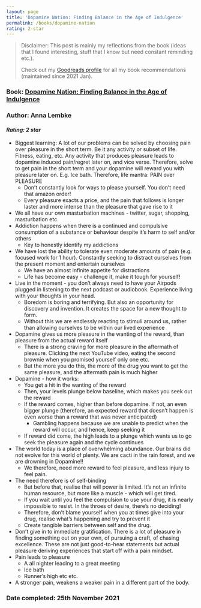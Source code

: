```yaml
---
layout: page
title: 'Dopamine Nation: Finding Balance in the Age of Indulgence'
permalink: /books/dopamine-nation
rating: 2-star
---
```


> Disclaimer: This post is mainly my reflections from the book (ideas that I found interesting, stuff that I know but need constant reminding etc.). 
> 
> Check out my [Goodreads profile](https://www.goodreads.com/user/show/47835814-akshay-chugh) for all my book recommendations (maintained since 2021 Jan).

### Book: [Dopamine Nation: Finding Balance in the Age of Indulgence](https://www.goodreads.com/book/show/59045417-dopamine-nation)
### Author: Anna Lembke
#### *Rating: 2 star*

* Biggest learning: A lot of our problems can be solved by choosing pain over pleasure in the short term. Be it any activity or subset of life. Fitness, eating, etc. Any activity that produces pleasure leads to dopamine induced pain/regret later on, and vice verse. Therefore, solve to get pain in the short term and your dopamine will reward you with pleasure later on. E.g. Ice bath. Therefore, life mantra: PAIN over PLEASURE
    * Don’t constantly look for ways to please yourself. You don’t need that amazon order!
    * Every pleasure exacts a price, and the pain that follows is longer laster and more intense than the pleasure that gave rise to it
* We all have our own masturbation machines - twitter, sugar, shopping, masturbation etc.
* Addiction happens when there is a continued and compulsive consumption of a substance or behaviour despite it’s harm to self and/or others
    * Key to honestly identify my addictions
* We have lost the ability to tolerate even moderate amounts of pain (e.g. focused work for 1 hour). Constantly seeking to distract ourselves from the present moment and entertain ourselves
    * We have an almost infinite appetite for distractions
    * Life has become easy - challenge it, make it tough for yourself!
* Live in the moment - you don’t always need to have your Airpods plugged in listening to the next podcast or audiobook. Experience living with your thoughts in your head.
    * Boredom is boring and terrifying. But also an opportunity for discovery and invention. It creates the space for a new thought to form.
    * Without this we are endlessly reacting to stimuli around us, rather than allowing ourselves to be within our lived experience
* Dopamine gives us more pleasure in the wanting of the reward, than pleasure from the actual reward itself
    * There is a strong craving for more pleasure in the aftermath of pleasure. Clicking the next YouTube video, eating the second brownie when you promised yourself only one etc.
    * But the more you do this, the more of the drug you want to get the same pleasure, and the aftermath pain is much higher
* Dopamine - how it works:
    * You get a hit in the wanting of the reward
    * Then, your levels plunge below baseline, which makes you seek out the reward
    * If the reward comes, higher than before dopamine. If not, an even bigger plunge (therefore, an expected reward that doesn’t happen is even worse than a reward that was never anticipated)
        * Gambling happens because we are unable to predict when the reward will occur, and hence, keep seeking it
    * If reward did come, the high leads to a plunge which wants us to go seek the pleasure again and the cycle continues
* The world today is a place of overwhelming abundance. Our brains did not evolve for this world of plenty. We are cacti in the rain forest, and we are drowning in Dopamine!!
    * We therefore, need more reward to feel pleasure, and less injury to feel pain.
* The need therefore is of self-binding
    * But before that, realise that will power is limited. It’s not an infinite human resource, but more like a muscle - which will get tired. 
    * If you wait until you feel the compulsion to use your drug, it is nearly impossible to resist. In the throes of desire, there’s no deciding!
    * Therefore, don’t blame yourself when you at times give into your drug, realise what’s happening and try to prevent it
    * Create tangible barriers between self and the drug.
* Don’t give in to immediate gratification. There is a lot of pleasure in finding something out on your own, of pursuing a craft, of chasing excellence. These are not just good-to-hear statements but actual pleasure deriving experiences that start off with a pain mindset.
* Pain leads to pleasure
    * A all nighter leading to a great meeting
    * Ice bath
    * Runner’s high etc etc.
* A stronger pain, weakens a weaker pain in a different part of the body.

### Date completed: 25th November 2021
